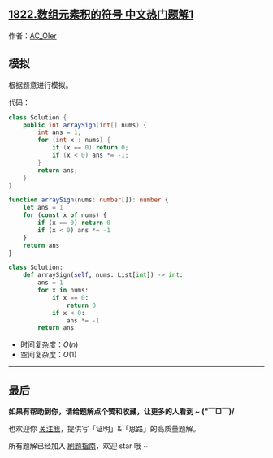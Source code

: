 ## [1822.数组元素积的符号 中文热门题解1](https://leetcode.cn/problems/sign-of-the-product-of-an-array/solutions/100000/by-ac_oier-qy0n)

作者：[AC_OIer](https://leetcode.cn/u/AC_OIer)

## 模拟

根据题意进行模拟。

代码：
```Java []
class Solution {
    public int arraySign(int[] nums) {
        int ans = 1;
        for (int x : nums) {
            if (x == 0) return 0;
            if (x < 0) ans *= -1;
        }
        return ans;
    }
}
```
```TypeScript []
function arraySign(nums: number[]): number {
    let ans = 1
    for (const x of nums) {
        if (x == 0) return 0
        if (x < 0) ans *= -1
    }
    return ans
}
```
```Python []
class Solution:
    def arraySign(self, nums: List[int]) -> int:
        ans = 1
        for x in nums:
            if x == 0:
                return 0
            if x < 0:
                ans *= -1
        return ans
```
* 时间复杂度：$O(n)$
* 空间复杂度：$O(1)$


---

## 最后

**如果有帮助到你，请给题解点个赞和收藏，让更多的人看到 ~ ("▔□▔)/**

也欢迎你 [关注我](https://acoier.com/oimg/gzh-qrcode.webp)，提供写「证明」&「思路」的高质量题解。

所有题解已经加入 [刷题指南](https://github.com/SharingSource/LogicStack-LeetCode/wiki)，欢迎 star 哦 ~